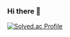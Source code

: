 ### Hi there 👋



[![Solved.ac Profile](http://mazassumnida.wtf/api/generate_badge?boj=iforking)](https://solved.ac/iforking)
